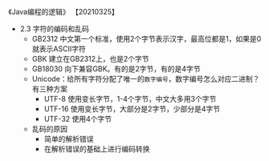 
《Java编程的逻辑》
【20210325】
- 2.3 字符的编码和乱码
    - GB2312 中文第一个标准，使用2个字节表示汉字，最高位都是1，如果是0就表示ASCII字符
    - GBK 建立在GB2312上，也是2个字节
    - GB18030 向下兼容GBK。有的是2字节，有的是4字节
    - Unicode：给所有字符分配了唯一的`数字编号`，数字编号怎么对应二进制？有三种方案
        - UTF-8 使用变长字节，1-4个字节，中文大多用3个字节
        - UTF-16 使用变长字节，大部分是2字节，少部分是4字节
        - UTF-32 使用4个字节
    - 乱码的原因
        - 简单的解析错误
        - 在解析错误的基础上进行编码转换